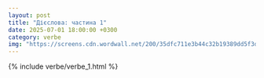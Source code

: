 ```yaml
---
layout: post
title: "Дієслова: частина 1"
date: 2025-07-01 18:00:00 +0300
category: verbe
img: "https://screens.cdn.wordwall.net/200/35dfc711e3b44c32b19389dd5f3dc013_0"
---
```


{% include verbe/verbe_1.html %}
